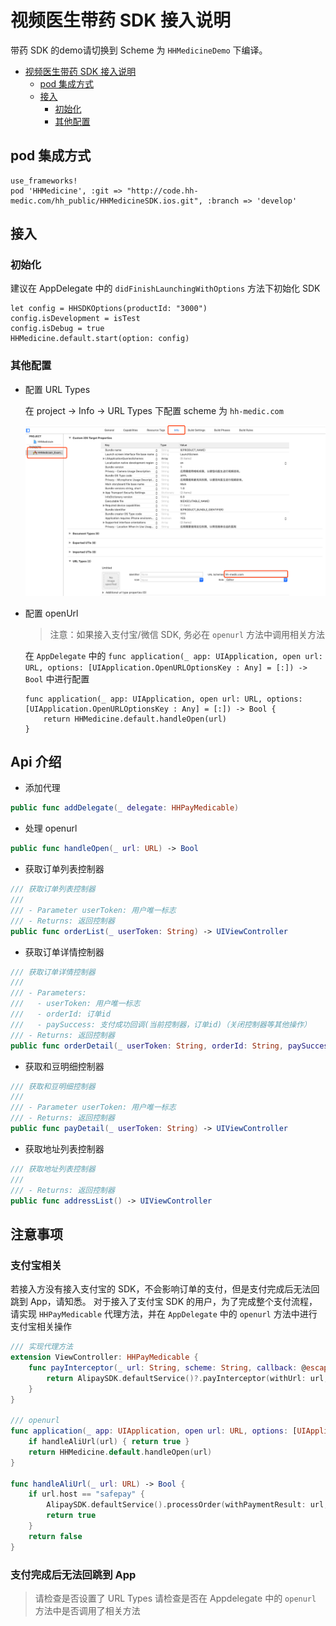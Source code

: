 # 视频医生带药 SDK 接入说明

带药 SDK 的demo请切换到 Scheme 为 `HHMedicineDemo` 下编译。

   * [视频医生带药 SDK 接入说明](#视频医生带药-sdk-接入说明)
      * [pod 集成方式](#pod-集成方式)
      * [接入](#接入)
         * [初始化](#初始化)
         * [其他配置](#其他配置)

## pod 集成方式

```shell
use_frameworks!
pod 'HHMedicine', :git => "http://code.hh-medic.com/hh_public/HHMedicineSDK.ios.git", :branch => 'develop'
```

## 接入

### 初始化

建议在 AppDelegate 中的 `didFinishLaunchingWithOptions` 方法下初始化 SDK

```
let config = HHSDKOptions(productId: "3000")
config.isDevelopment = isTest
config.isDebug = true
HHMedicine.default.start(option: config)
```

### 其他配置

- 配置 URL Types
    
    在 project -> Info -> URL Types 下配置 scheme 为 `hh-medic.com`
    
    ![URLScheme](./URLScheme.png)
    
- 配置 openUrl

    > 注意：如果接入支付宝/微信 SDK, 务必在 `openurl` 方法中调用相关方法

    在 `AppDelegate` 中的 `func application(_ app: UIApplication, open url: URL, options: [UIApplication.OpenURLOptionsKey : Any] = [:]) -> Bool` 中进行配置
    
    ```
    func application(_ app: UIApplication, open url: URL, options: [UIApplication.OpenURLOptionsKey : Any] = [:]) -> Bool {
        return HHMedicine.default.handleOpen(url)
    }
    ```
 
## Api 介绍
 
 - 添加代理

```Swift
public func addDelegate(_ delegate: HHPayMedicable)
```

- 处理 openurl

```Swift
public func handleOpen(_ url: URL) -> Bool
```
    
- 获取订单列表控制器

```Swift
/// 获取订单列表控制器
///
/// - Parameter userToken: 用户唯一标志
/// - Returns: 返回控制器
public func orderList(_ userToken: String) -> UIViewController
```

- 获取订单详情控制器

```Swift
/// 获取订单详情控制器
///
/// - Parameters:
///   - userToken: 用户唯一标志
///   - orderId: 订单id
///   - paySuccess: 支付成功回调(当前控制器，订单id)（关闭控制器等其他操作）
/// - Returns: 返回控制器
public func orderDetail(_ userToken: String, orderId: String, paySuccess: @escaping ((UIViewController, String) -> Void)) -> UIViewController
```

- 获取和豆明细控制器

```Swift
/// 获取和豆明细控制器
///
/// - Parameter userToken: 用户唯一标志
/// - Returns: 返回控制器
public func payDetail(_ userToken: String) -> UIViewController
```

- 获取地址列表控制器

```Swift
/// 获取地址列表控制器
///
/// - Returns: 返回控制器
public func addressList() -> UIViewController
```

## 注意事项

### 支付宝相关
若接入方没有接入支付宝的 SDK，不会影响订单的支付，但是支付完成后无法回跳到 App，请知悉。
对于接入了支付宝 SDK 的用户，为了完成整个支付流程，请实现 `HHPayMedicable` 代理方法，并在 `AppDelegate` 中的 `openurl` 方法中进行支付宝相关操作

```Swift
/// 实现代理方法
extension ViewController: HHPayMedicable {
    func payInterceptor(_ url: String, scheme: String, callback: @escaping (([AnyHashable : Any]?) -> Void)) -> Bool {
        return AlipaySDK.defaultService()?.payInterceptor(withUrl: url, fromScheme: scheme, callback: callback) ?? false
    }
}

/// openurl
func application(_ app: UIApplication, open url: URL, options: [UIApplication.OpenURLOptionsKey : Any] = [:]) -> Bool {
    if handleAliUrl(url) { return true }
    return HHMedicine.default.handleOpen(url)
}
    
func handleAliUrl(_ url: URL) -> Bool {
    if url.host == "safepay" {
        AlipaySDK.defaultService().processOrder(withPaymentResult: url, standbyCallback: nil)
        return true
    }
    return false
}
```

### 支付完成后无法回跳到 App
> 请检查是否设置了 URL Types
> 请检查是否在 Appdelegate 中的 `openurl` 方法中是否调用了相关方法
